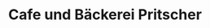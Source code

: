 ---
title: "Cafe und Bäckerei Pritscher"
url: /wallersdorf/cafe-und-baeckerei-pritscher/
shop: Bäckerei
---